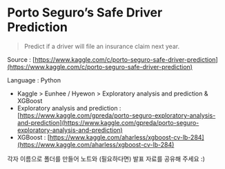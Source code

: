 # Porto Seguro’s Safe Driver Prediction
> Predict if a driver will file an insurance claim next year.

Source : [https://www.kaggle.com/c/porto-seguro-safe-driver-prediction](https://www.kaggle.com/c/porto-seguro-safe-driver-prediction)

Language : Python

- Kaggle > Eunhee / Hyewon > Exploratory analysis and prediction & XGBoost
- Exploratory analysis and prediction : [https://www.kaggle.com/gpreda/porto-seguro-exploratory-analysis-and-prediction](https://www.kaggle.com/gpreda/porto-seguro-exploratory-analysis-and-prediction)
- XGBoost : [https://www.kaggle.com/aharless/xgboost-cv-lb-284](https://www.kaggle.com/aharless/xgboost-cv-lb-284)

각자 이름으로 폴더를 만들어 노트와 (필요하다면) 발표 자료를 공유해 주세요 :)